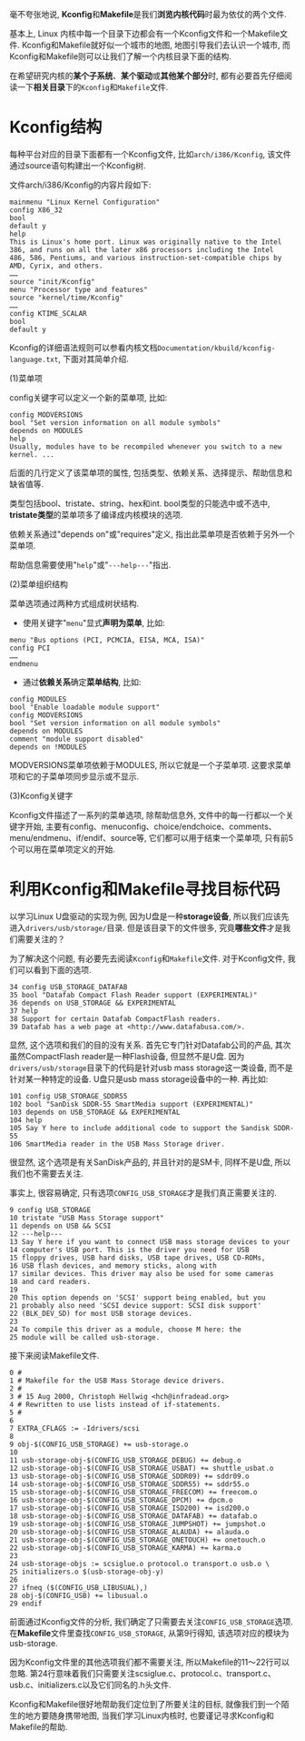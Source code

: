 毫不夸张地说, **Kconfig**和**Makefile**是我们**浏览内核代码**时最为依仗的两个文件. 

基本上, Linux 内核中每一个目录下边都会有一个Kconfig文件和一个Makefile文件. Kconfig和Makefile就好似一个城市的地图, 地图引导我们去认识一个城市, 而Kconfig和Makefile则可以让我们了解一个内核目录下面的结构. 

在希望研究内核的**某个子系统**、**某个驱动**或**其他某个部分**时, 都有必要首先仔细阅读一下**相关目录**下的`Kconfig`和`Makefile`文件. 

# Kconfig结构

每种平台对应的目录下面都有一个Kconfig文件, 比如`arch/i386/Kconfig`, 该文件通过source语句构建出一个Kconfig树. 

文件arch/i386/Kconfig的内容片段如下: 

```kconfig
mainmenu "Linux Kernel Configuration"
config X86_32
bool
default y
help
This is Linux's home port. Linux was originally native to the Intel
386, and runs on all the later x86 processors including the Intel
486, 586, Pentiums, and various instruction-set-compatible chips by
AMD, Cyrix, and others.
……
source "init/Kconfig"
menu "Processor type and features"
source "kernel/time/Kconfig"
……
config KTIME_SCALAR
bool
default y
```

Kconfig的详细语法规则可以参看内核文档`Documentation/kbuild/kconfig-language.txt`, 下面对其简单介绍. 

(1)菜单项

config关键字可以定义一个新的菜单项, 比如: 

```
config MODVERSIONS
bool "Set version information on all module symbols"
depends on MODULES
help
Usually, modules have to be recompiled whenever you switch to a new
kernel. ...
```

后面的几行定义了该菜单项的属性, 包括类型、依赖关系、选择提示、帮助信息和缺省值等. 

类型包括bool、tristate、string、hex和int. bool类型的只能选中或不选中, **tristate类型**的菜单项多了编译成内核模块的选项. 

依赖关系通过"depends on"或"requires"定义, 指出此菜单项是否依赖于另外一个菜单项. 

帮助信息需要使用"`help`"或"`---help---`"指出. 

(2)菜单组织结构

菜单选项通过两种方式组成树状结构. 

- 使用关键字"`menu`"显式**声明为菜单**, 比如: 

```
menu "Bus options (PCI, PCMCIA, EISA, MCA, ISA)"
config PCI
……
endmenu
```

- 通过**依赖关系**确定**菜单结构**, 比如: 

```
config MODULES
bool "Enable loadable module support"
config MODVERSIONS
bool "Set version information on all module symbols"
depends on MODULES
comment "module support disabled"
depends on !MODULES
```

MODVERSIONS菜单项依赖于MODULES, 所以它就是一个子菜单项. 这要求菜单项和它的子菜单项同步显示或不显示. 

(3)Kconfig关键字

Kconfig文件描述了一系列的菜单选项, 除帮助信息外, 文件中的每一行都以一个关键字开始, 主要有config、menuconfig、choice/endchoice、comments、menu/endmenu、if/endif、source等, 它们都可以用于结束一个菜单项, 只有前5个可以用在菜单项定义的开始. 

# 利用Kconfig和Makefile寻找目标代码

以学习Linux U盘驱动的实现为例, 因为U盘是一种**storage设备**, 所以我们应该先进入`drivers/usb/storage/`目录. 但是该目录下的文件很多, 究竟**哪些文件**才是我们需要关注的？

为了解决这个问题, 有必要先去阅读`Kconfig`和`Makefile`文件. 对于Kconfig文件, 我们可以看到下面的选项. 

```
34 config USB_STORAGE_DATAFAB
35 bool "Datafab Compact Flash Reader support (EXPERIMENTAL)"
36 depends on USB_STORAGE && EXPERIMENTAL
37 help
38 Support for certain Datafab CompactFlash readers.
39 Datafab has a web page at <http://www.datafabusa.com/>.
```

显然, 这个选项和我们的目的没有关系. 首先它专门针对Datafab公司的产品, 其次虽然CompactFlash reader是一种Flash设备, 但显然不是U盘. 因为`drivers/usb/storage`目录下的代码是针对usb mass storage这一类设备, 而不是针对某一种特定的设备. U盘只是usb mass storage设备中的一种. 再比如: 

```
101 config USB_STORAGE_SDDR55
102 bool "SanDisk SDDR-55 SmartMedia support (EXPERIMENTAL)"
103 depends on USB_STORAGE && EXPERIMENTAL
104 help
105 Say Y here to include additional code to support the Sandisk SDDR-55
106 SmartMedia reader in the USB Mass Storage driver.
```

很显然, 这个选项是有关SanDisk产品的, 并且针对的是SM卡, 同样不是U盘, 所以我们也不需要去关注. 

事实上, 很容易确定, 只有选项`CONFIG_USB_STORAGE`才是我们真正需要关注的. 

```
9 config USB_STORAGE
10 tristate "USB Mass Storage support"
11 depends on USB && SCSI
12 ---help---
13 Say Y here if you want to connect USB mass storage devices to your
14 computer's USB port. This is the driver you need for USB
15 floppy drives, USB hard disks, USB tape drives, USB CD-ROMs,
16 USB flash devices, and memory sticks, along with
17 similar devices. This driver may also be used for some cameras
18 and card readers.
19
20 This option depends on 'SCSI' support being enabled, but you
21 probably also need 'SCSI device support: SCSI disk support'
22 (BLK_DEV_SD) for most USB storage devices.
23
24 To compile this driver as a module, choose M here: the
25 module will be called usb-storage.
```

接下来阅读Makefile文件. 

```
0 #
1 # Makefile for the USB Mass Storage device drivers.
2 #
3 # 15 Aug 2000, Christoph Hellwig <hch@infradead.org>
4 # Rewritten to use lists instead of if-statements.
5 #
6
7 EXTRA_CFLAGS := -Idrivers/scsi
8
9 obj-$(CONFIG_USB_STORAGE) += usb-storage.o
10
11 usb-storage-obj-$(CONFIG_USB_STORAGE_DEBUG) += debug.o
12 usb-storage-obj-$(CONFIG_USB_STORAGE_USBAT) += shuttle_usbat.o
13 usb-storage-obj-$(CONFIG_USB_STORAGE_SDDR09) += sddr09.o
14 usb-storage-obj-$(CONFIG_USB_STORAGE_SDDR55) += sddr55.o
15 usb-storage-obj-$(CONFIG_USB_STORAGE_FREECOM) += freecom.o
16 usb-storage-obj-$(CONFIG_USB_STORAGE_DPCM) += dpcm.o
17 usb-storage-obj-$(CONFIG_USB_STORAGE_ISD200) += isd200.o
18 usb-storage-obj-$(CONFIG_USB_STORAGE_DATAFAB) += datafab.o
19 usb-storage-obj-$(CONFIG_USB_STORAGE_JUMPSHOT) += jumpshot.o
20 usb-storage-obj-$(CONFIG_USB_STORAGE_ALAUDA) += alauda.o
21 usb-storage-obj-$(CONFIG_USB_STORAGE_ONETOUCH) += onetouch.o
22 usb-storage-obj-$(CONFIG_USB_STORAGE_KARMA) += karma.o
23
24 usb-storage-objs := scsiglue.o protocol.o transport.o usb.o \
25 initializers.o $(usb-storage-obj-y)
26
27 ifneq ($(CONFIG_USB_LIBUSUAL),)
28 obj-$(CONFIG_USB) += libusual.o
29 endif
```

前面通过Kconfig文件的分析, 我们确定了只需要去关注`CONFIG_USB_STORAGE`选项. 在**Makefile**文件里查找`CONFIG_USB_STORAGE`, 从第9行得知, 该选项对应的模块为usb-storage. 

因为Kconfig文件里的其他选项我们都不需要关注, 所以Makefile的11～22行可以忽略. 第24行意味着我们只需要关注scsiglue.c、protocol.c、transport.c、usb.c、initializers.c以及它们同名的.h头文件. 

Kconfig和Makefile很好地帮助我们定位到了所要关注的目标, 就像我们到一个陌生的地方要随身携带地图, 当我们学习Linux内核时, 也要谨记寻求Kconfig和Makefile的帮助. 

